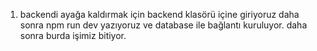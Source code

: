 1. backendi ayağa kaldırmak için backend klasörü içine giriyoruz daha sonra npm run dev yazıyoruz ve database ile bağlantı kuruluyor. daha sonra burda işimiz bitiyor.
